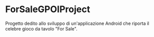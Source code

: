 # ForSaleGPOIProject
Progetto dedito allo sviluppo di un'applicazione Android che riporta il celebre gioco da tavolo "For Sale".
